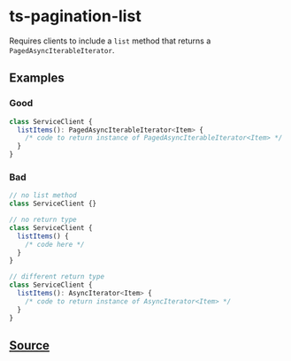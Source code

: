 # ts-pagination-list

Requires clients to include a `list` method that returns a `PagedAsyncIterableIterator`.

## Examples

### Good

```ts
class ServiceClient {
  listItems(): PagedAsyncIterableIterator<Item> {
    /* code to return instance of PagedAsyncIterableIterator<Item> */
  }
}
```

### Bad

```ts
// no list method
class ServiceClient {}
```

```ts
// no return type
class ServiceClient {
  listItems() {
    /* code here */
  }
}
```

```ts
// different return type
class ServiceClient {
  listItems(): AsyncIterator<Item> {
    /* code to return instance of AsyncIterator<Item> */
  }
}
```

## [Source](https://azuresdkspecs.z5.web.core.windows.net/TypeScriptSpec.html#ts-pagination-list)
